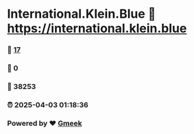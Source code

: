# International.Klein.Blue :link: https://international.klein.blue 
### :page_facing_up: [17](https://international.klein.blue/tag.html) 
### :speech_balloon: 0 
### :hibiscus: 38253 
### :alarm_clock: 2025-04-03 01:18:36 
### Powered by :heart: [Gmeek](https://github.com/Meekdai/Gmeek)
